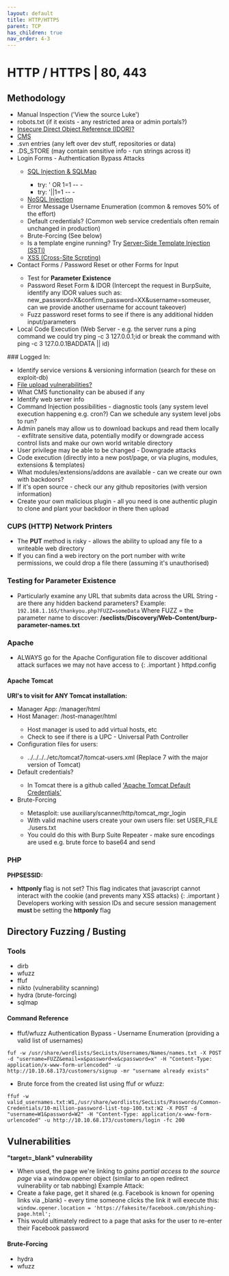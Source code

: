 ```yaml
---
layout: default
title: HTTP/HTTPS
parent: TCP
has_children: true
nav_order: 4-3
---
```

# HTTP / HTTPS | 80, 443

## Methodology
<ul>
<li> Manual Inspection ('View the source Luke') </li>
<li> robots.txt (if it exists - any restricted area or admin portals?) </li>
<li> <a href="HTTP/IDOR">Insecure Direct Object Reference (IDOR)?</a></li>
<li> <a href="HTTP/CMS">CMS</a></li>
<li>  .svn entries (any left over dev stuff, repositories or data) </li>
<li>  .DS_STORE (may contain sensitive info - run strings across it) </li>
<li>  Login Forms - Authentication Bypass Attacks </li>
	<ul>
	<li> <a href="../SQL/SQLi">SQL Injection & SQLMap</a></li>
		<ul>
		<li>try: ' OR 1=1 -- - </li>
		<li>try: '||1=1 -- -</li>
		</ul>
	<li> <a href="../NoSQL/NoSQLi">NoSQL Injection</a></li>
	<li> Error Message Username Enumeration (common & removes 50% of the effort)</li>
	<li> Default credentials? (Common web service credentials often remain unchanged in production)</li>
	<li> Brute-Forcing (See below)</li>
	<li> Is a template engine running? Try <a href="HTTP/SSTI">Server-Side Template Injection (SSTI)</a></li>
	<li> <a href="HTTP/XSS">XSS (Cross-Site Scrpting)</a></li>
	</ul>
<li> Contact Forms / Password Reset or other Forms for Input</li>
	<ul>
	<li> Test for <b> Parameter Existence</b></li>
	<li> Password Reset Form & IDOR (Intercept the request in BurpSuite, identify any IDOR values such as: new_password=X&confirm_password=XX&username=someuser, can we provide another username for account takeover)</li>
	<li> Fuzz password reset forms to see if there is any additional hidden input/parameters</li>
	</ul>
<li> Local Code Execution (Web Server - e.g. the server runs a ping command we could try ping -c 3 127.0.0.1;id or break the command with ping -c 3 127.0.0.1BADDATA || id)</li>
</ul>
### Logged In:
<ul>
<li>Identify service versions & versioning information (search for these on exploit-db) </li>
<li><a href="HTTP/file-upload-vulns">File upload vulnerabilities?</a></li>
<li> What CMS functionality can be abused if any</li>
<li> Identify web server info </li>
<li> Command Injection possibilities - diagnostic tools (any system level execution happening e.g. cron?) Can we schedule any system level jobs to run?</li>
<li> Admin panels may allow us to download backups and read them locally - exfiltrate sensitive data, potentially modify or downgrade access control lists and make our own world writable directory</li>
<li> User privilege may be able to be changed - Downgrade attacks</li>
<li> Code execution (directly into a new post/page, or via plugins, modules, extensions & templates)</li>
<li> What modules/extensions/addons are available - can we create our own with backdoors?</li>
<li> If it's open source - check our any github repositories (with version information)</li>
<li> Create your own malicious plugin - all you need is one authentic plugin to clone and plant your backdoor in there then upload</li>
</ul>

### CUPS (HTTP) Network Printers
- The <b> PUT </b> method is risky - allows the ability to upload any file to a writeable web directory
- If you can find a web irectory on the port number with write permissions, we could drop a file there (assuming it's unauthorised)

### Testing for Parameter Existence
- Particularly examine any URL that submits data across the URL String - are there any hidden backend parameters?
Example:
``` 192.168.1.165/thankyou.php?FUZZ=someData```
Where FUZZ = the parameter name to discover: <b>/seclists/Discovery/Web-Content/burp-parameter-names.txt</b>

### Apache 
- ALWAYS go for the Apache Configuration file to discover additional attack surfaces we may not have access to
{: .important }
httpd.config
#### Apache Tomcat
<b> URI's to visit for ANY Tomcat installation: </b>
<ul>
<li> Manager App: /manager/html </li>
<li> Host Manager: /host-manager/html</li>
	<ul>
	<li>Host manager is used to add virtual hosts, etc</li>
	<li> Check to see if there is a UPC - Universal Path Controller</li>
	</ul>
<li> Configuration files for users:</li>
	<ul>
	<li>../../../../etc/tomcat7/tomcat-users.xml (Replace 7 with the major version of Tomcat)</li>
	</ul>
<li> Default credentials?</li>
	<ul>
	<li> In Tomcat there is a github called <a href="https://github.com/netbiosX/Default-Credentials/blob/master/Apache-Tomcat-Default-Passwords.mdown">'Apache Tomcat Default Credentials'</a></li>
	</ul>
<li> Brute-Forcing</li>
	<ul>
	<li> Metasploit: use auxiliary/scanner/http/tomcat_mgr_login</li>
	<li> With valid machine users create your own users file: set USER_FILE ./users.txt</li>
	<li> You could do this with Burp Suite Repeater - make sure encodings are used e.g. brute force to base64 and send</li>
	</ul>

</ul>

### PHP
<b>PHPSESSID:</b>
- <b> httponly </b> flag is not set? This flag indicates that javascript cannot interact with the cookie (and prevents many XSS attacks)
{: .important }
Developers working with session IDs and secure session management <b> must </b> be setting the <b>httponly</b> flag


## Directory Fuzzing / Busting

### Tools
- dirb
- wfuzz
- ffuf
- nikto (vulnerability scanning)
- hydra (brute-forcing)
- sqlmap

#### Command Reference
- ffuf/wfuzz Authentication Bypass - Username Enumeration (providing a valid list of usernames)
```
fuf -w /usr/share/wordlists/SecLists/Usernames/Names/names.txt -X POST -d "username=FUZZ&email=x&password=x&cpassword=x" -H "Content-Type: application/x-www-form-urlencoded" -u http://10.10.68.173/customers/signup -mr "username already exists"
```
- Brute force from the created list using ffuf or wfuzz:
```
ffuf -w valid_usernames.txt:W1,/usr/share/wordlists/SecLists/Passwords/Common-Credentials/10-million-password-list-top-100.txt:W2 -X POST -d "username=W1&password=W2" -H "Content-Type: application/x-www-form-urlencoded" -u http://10.10.68.173/customers/login -fc 200
```


## Vulnerabilities
<b>"target=_blank" vulnerability</b>
- When used, the page we're linking to <i> gains partial access to the source page</i> via a window.opener object (similar to an open redirect vulnerability or tab nabbing)
Example Attack:
- Create a fake page, get it shared (e.g. Facebook is known for opening links via _blank) - every time someone clicks the link it will execute this:
``` window.opener.location = 'https://fakesite/facebook.com/phishing-page.html'; ```
- This would ultimately redirect to a page that asks for the user to re-enter their Facebook password

#### Brute-Forcing
- hydra
- wfuzz


